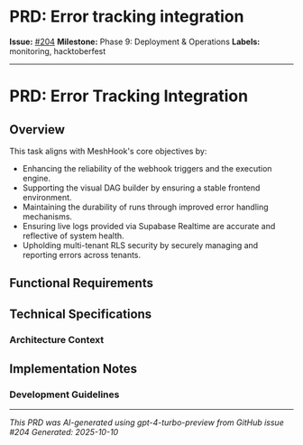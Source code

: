 # PRD: Error tracking integration

**Issue:** [#204](https://github.com/profullstack/meshhook/issues/204)
**Milestone:** Phase 9: Deployment & Operations
**Labels:** monitoring, hacktoberfest

---

# PRD: Error Tracking Integration

## Overview


This task aligns with MeshHook's core objectives by:
- Enhancing the reliability of the webhook triggers and the execution engine.
- Supporting the visual DAG builder by ensuring a stable frontend environment.
- Maintaining the durability of runs through improved error handling mechanisms.
- Ensuring live logs provided via Supabase Realtime are accurate and reflective of system health.
- Upholding multi-tenant RLS security by securely managing and reporting errors across tenants.

## Functional Requirements


## Technical Specifications

### Architecture Context


## Implementation Notes

### Development Guidelines


---

*This PRD was AI-generated using gpt-4-turbo-preview from GitHub issue #204*
*Generated: 2025-10-10*
